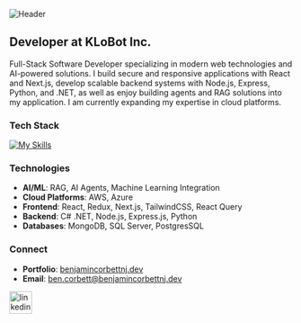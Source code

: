 ![Header](./ben-corbett-header.png)

## Developer at KLoBot Inc.

Full-Stack Software Developer specializing in modern web technologies and AI-powered solutions. I build secure and responsive applications with React and Next.js, develop scalable backend systems with Node.js, Express, Python, and .NET, as well as enjoy building agents and RAG solutions into my application. I am currently expanding my expertise in cloud platforms.

### Tech Stack
[![My Skills](https://skillicons.dev/icons?i=react,redux,nodejs,nextjs,express,mongodb,tailwind,bootstrap,js,css,cs,dotnet,python,windows,aws,azure&perline=6)](https://skillicons.dev)

### Technologies
- **AI/ML**: RAG, AI Agents, Machine Learning Integration
- **Cloud Platforms**: AWS, Azure
- **Frontend**: React, Redux, Next.js, TailwindCSS, React Query
- **Backend**: C# .NET, Node.js, Express.js, Python
- **Databases**: MongoDB, SQL Server, PostgresSQL

### Connect
- **Portfolio**: [benjamincorbettnj.dev](https://www.benjamincorbettnj.dev/)
- **Email**: ben.corbett@benjamincorbettnj.dev

[<img src='https://cdn.jsdelivr.net/npm/simple-icons@3.0.1/icons/linkedin.svg' alt='linkedin' height='40'>](https://www.linkedin.com/in/benjamin-corbett-84822424a)

